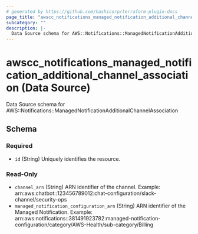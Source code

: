 ```yaml
---
# generated by https://github.com/hashicorp/terraform-plugin-docs
page_title: "awscc_notifications_managed_notification_additional_channel_association Data Source - terraform-provider-awscc"
subcategory: ""
description: |-
  Data Source schema for AWS::Notifications::ManagedNotificationAdditionalChannelAssociation
---
```


# awscc_notifications_managed_notification_additional_channel_association (Data Source)

Data Source schema for AWS::Notifications::ManagedNotificationAdditionalChannelAssociation



<!-- schema generated by tfplugindocs -->
## Schema

### Required

- `id` (String) Uniquely identifies the resource.

### Read-Only

- `channel_arn` (String) ARN identifier of the channel.
Example: arn:aws:chatbot::123456789012:chat-configuration/slack-channel/security-ops
- `managed_notification_configuration_arn` (String) ARN identifier of the Managed Notification.
Example: arn:aws:notifications::381491923782:managed-notification-configuration/category/AWS-Health/sub-category/Billing
